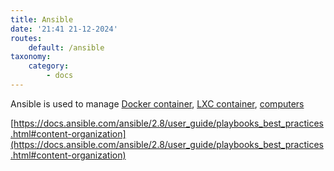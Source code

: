 ```yaml
---
title: Ansible
date: '21:41 21-12-2024'
routes:
    default: /ansible
taxonomy:
    category:
        - docs
---
```


Ansible is used to manage [Docker container](/docker), [LXC container](/lcx), [computers](/amd64-computers) 

[https://docs.ansible.com/ansible/2.8/user_guide/playbooks_best_practices.html#content-organization](https://docs.ansible.com/ansible/2.8/user_guide/playbooks_best_practices.html#content-organization)